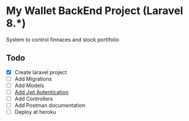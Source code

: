 # My Wallet BackEnd Project (Laravel 8.*)

System to control finnaces and stock portifolio

## Todo

- [x] Create laravel project
- [ ] Add Migrations
- [ ] Add Models
- [ ] [Add Jwt Autentication](https://shabang.dev/laravel-8-rest-api-authentication-with-jwt-tutorial-by-example/)
- [ ] Add Controllers
- [ ] Add Postman documentation
- [ ] Deploy at heroku
